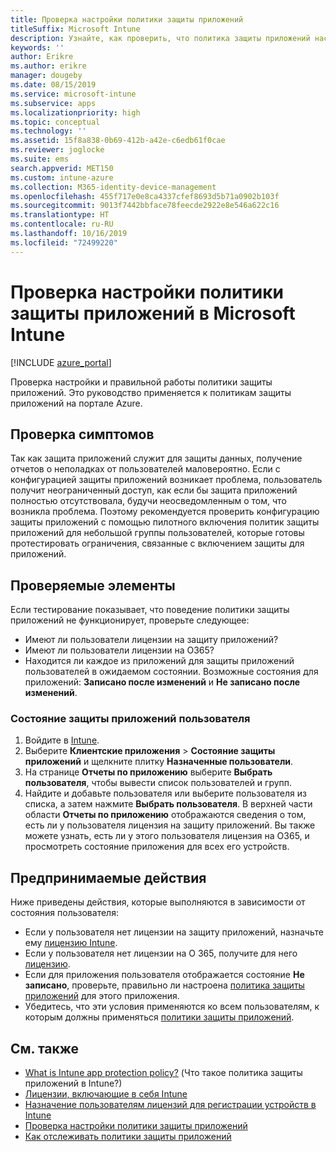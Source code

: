 ```yaml
---
title: Проверка настройки политики защиты приложений
titleSuffix: Microsoft Intune
description: Узнайте, как проверить, что политика защиты приложений настроена и работает правильно в Microsoft Intune.
keywords: ''
author: Erikre
ms.author: erikre
manager: dougeby
ms.date: 08/15/2019
ms.service: microsoft-intune
ms.subservice: apps
ms.localizationpriority: high
ms.topic: conceptual
ms.technology: ''
ms.assetid: 15f8a838-0b69-412b-a42e-c6edb61f0cae
ms.reviewer: joglocke
ms.suite: ems
search.appverid: MET150
ms.custom: intune-azure
ms.collection: M365-identity-device-management
ms.openlocfilehash: 455f717e0e8ca4337cfef8693d5b71a0902b103f
ms.sourcegitcommit: 9013f7442bbface78feecde2922e8e546a622c16
ms.translationtype: HT
ms.contentlocale: ru-RU
ms.lasthandoff: 10/16/2019
ms.locfileid: "72499220"
---
```

# <a name="how-to-validate-your-app-protection-policy-setup-in-microsoft-intune"></a>Проверка настройки политики защиты приложений в Microsoft Intune

[!INCLUDE [azure_portal](../includes/azure_portal.md)]

Проверка настройки и правильной работы политики защиты приложений. Это руководство применяется к политикам защиты приложений на портале Azure.

## <a name="checking-for-symptoms"></a>Проверка симптомов
Так как защита приложений служит для защиты данных, получение отчетов о неполадках от пользователей маловероятно. Если с конфигурацией защиты приложений возникает проблема, пользователь получит неограниченный доступ, как если бы защита приложений полностью отсутствовала, будучи неосведомленным о том, что возникла проблема. Поэтому рекомендуется проверить конфигурацию защиты приложений с помощью пилотного включения политик защиты приложений для небольшой группы пользователей, которые готовы протестировать ограничения, связанные с включением защиты для приложений.

## <a name="what-to-check"></a>Проверяемые элементы

Если тестирование показывает, что поведение политики защиты приложений не функционирует, проверьте следующее:

- Имеют ли пользователи лицензии на защиту приложений?
- Имеют ли пользователи лицензии на O365?
- Находится ли каждое из приложений для защиты приложений пользователей в ожидаемом состоянии. Возможные состояния для приложений: **Записано после изменений** и **Не записано после изменений**.

### <a name="user-app-protection-status"></a>Состояние защиты приложений пользователя
1. Войдите в [Intune](https://go.microsoft.com/fwlink/?linkid=2090973).
3. Выберите **Клиентские приложения** >  **Состояние защиты приложений** и щелкните плитку **Назначенные пользователи**. 
4. На странице **Отчеты по приложению** выберите **Выбрать пользователя**, чтобы вывести список пользователей и групп. 
5. Найдите и добавьте пользователя или выберите пользователя из списка, а затем нажмите **Выбрать пользователя**. В верхней части области **Отчеты по приложению** отображаются сведения о том, есть ли у пользователя лицензия на защиту приложений. Вы также можете узнать, есть ли у этого пользователя лицензия на O365, и просмотреть состояние приложения для всех его устройств.

## <a name="what-to-do"></a>Предпринимаемые действия
Ниже приведены действия, которые выполняются в зависимости от состояния пользователя:

- Если у пользователя нет лицензии на защиту приложений, назначьте ему [лицензию Intune](../fundamentals/licenses.md).
- Если у пользователя нет лицензии на O 365, получите для него [лицензию](../fundamentals/licenses.md).
- Если для приложения пользователя отображается состояние **Не записано**, проверьте, правильно ли настроена [политика защиты приложений](app-protection-policies-validate.md) для этого приложения.
- Убедитесь, что эти условия применяются ко всем пользователям, к которым должны применяться [политики защиты приложений](app-protection-policies-monitor.md).

## <a name="see-also"></a>См. также

- [What is Intune app protection policy?](app-protection-policies.md) (Что такое политика защиты приложений в Intune?)
- [Лицензии, включающие в себя Intune](../fundamentals/licenses.md)
- [Назначение пользователям лицензий для регистрации устройств в Intune](../fundamentals/licenses-assign.md)
- [Проверка настройки политики защиты приложений](app-protection-policies-validate.md)
- [Как отслеживать политики защиты приложений](app-protection-policies-monitor.md)

